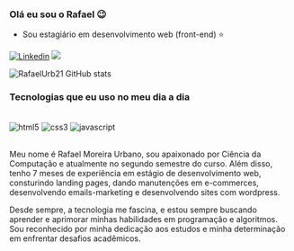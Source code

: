 ### Olá eu sou o Rafael 😉

- Sou estagiário em desenvolvimento web (front-end) ⭐


[![Linkedin](https://img.shields.io/badge/LinkedIn-0077B5?style=for-the-badge&logo=linkedin&logoColor=white)](https://www.linkedin.com/in/rafael-urbano-963238264/)
<a href = "mailto:urafael37@gmail.com"><img loading="lazy" src="https://img.shields.io/badge/Gmail-D14836?style=for-the-badge&logo=gmail&logoColor=white" target="_blank"></a>

![RafaelUrb21 GitHub stats](https://github-readme-stats.vercel.app/api?username=rafaelurb21&show_icons=true&bg_color=00000000)

### Tecnologias que eu uso no meu dia a dia

<div style="display: inline-block"><br/>
  <img align="center" src="https://img.shields.io/badge/HTML5-E34F26?style=for-the-badge&logo=html5&logoColor=white" alt="html5">
  <img align="center" src="https://img.shields.io/badge/CSS3-1572B6?style=for-the-badge&logo=css3&logoColor=white" alt="css3">
  <img align="center" src="https://img.shields.io/badge/JavaScript-323330?style=for-the-badge&logo=javascript&logoColor=F7DF1E" alt="javascript">
</div><br><br>

 Meu nome é Rafael Moreira Urbano, sou apaixonado por Ciência da Computação e atualmente no segundo semestre do curso. Além disso, tenho 7 meses de experiência em estágio de desenvolvimento web, consturindo landing pages, dando manutenções em e-commerces, desenvolvendo emails-marketing e desenvolvendo sites com wordpress.

Desde sempre, a tecnologia me fascina, e estou sempre buscando aprender e aprimorar minhas habilidades em programação e algoritmos. Sou reconhecido por minha dedicação aos estudos e minha determinação em enfrentar desafios acadêmicos.


